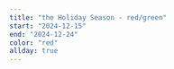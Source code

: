 ```yaml
---
title: "the Holiday Season - red/green"
start: "2024-12-15"
end: "2024-12-24"
color: "red"
allday: true
---
```


